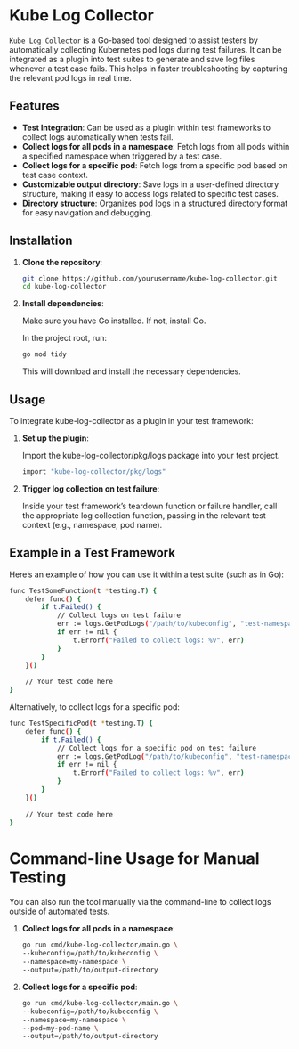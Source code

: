 # Kube Log Collector

`Kube Log Collector` is a Go-based tool designed to assist testers by automatically collecting Kubernetes pod logs during test failures. It can be integrated as a plugin into test suites to generate and save log files whenever a test case fails. This helps in faster troubleshooting by capturing the relevant pod logs in real time.

## Features

- **Test Integration**: Can be used as a plugin within test frameworks to collect logs automatically when tests fail.
- **Collect logs for all pods in a namespace**: Fetch logs from all pods within a specified namespace when triggered by a test case.
- **Collect logs for a specific pod**: Fetch logs from a specific pod based on test case context.
- **Customizable output directory**: Save logs in a user-defined directory structure, making it easy to access logs related to specific test cases.
- **Directory structure**: Organizes pod logs in a structured directory format for easy navigation and debugging.

## Installation

1. **Clone the repository**:

   ```bash
   git clone https://github.com/yourusername/kube-log-collector.git
   cd kube-log-collector
2. **Install dependencies**:

   Make sure you have Go installed. If not, install Go.
   
   In the project root, run:

   ```bash
   go mod tidy
   ```
   This will download and install the necessary dependencies.

## Usage
To integrate kube-log-collector as a plugin in your test framework:

1. **Set up the plugin**:

   Import the kube-log-collector/pkg/logs package into your test project.
   ```bash
   import "kube-log-collector/pkg/logs"

2. **Trigger log collection on test failure**:

   Inside your test framework’s teardown function or failure handler, call the appropriate log collection function, passing in the relevant test context (e.g., namespace, pod name).

## Example in a Test Framework
Here’s an example of how you can use it within a test suite (such as in Go):

```bash
func TestSomeFunction(t *testing.T) {
    defer func() {
        if t.Failed() {
            // Collect logs on test failure
            err := logs.GetPodLogs("/path/to/kubeconfig", "test-namespace", "./logs")
            if err != nil {
                t.Errorf("Failed to collect logs: %v", err)
            }
        }
    }()
    
    // Your test code here
}
```
Alternatively, to collect logs for a specific pod:

```bash
func TestSpecificPod(t *testing.T) {
    defer func() {
        if t.Failed() {
            // Collect logs for a specific pod on test failure
            err := logs.GetPodLog("/path/to/kubeconfig", "test-namespace", "test-pod", "./logs")
            if err != nil {
                t.Errorf("Failed to collect logs: %v", err)
            }
        }
    }()
    
    // Your test code here
}

```

# Command-line Usage for Manual Testing
You can also run the tool manually via the command-line to collect logs outside of automated tests.

1. **Collect logs for all pods in a namespace**:
   ```bash
   go run cmd/kube-log-collector/main.go \
   --kubeconfig=/path/to/kubeconfig \
   --namespace=my-namespace \
   --output=/path/to/output-directory
   
2. **Collect logs for a specific pod**:
   ```bash
   go run cmd/kube-log-collector/main.go \
   --kubeconfig=/path/to/kubeconfig \
   --namespace=my-namespace \
   --pod=my-pod-name \
   --output=/path/to/output-directory